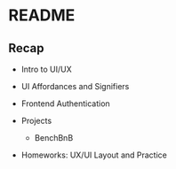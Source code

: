 # README

## Recap

* Intro to UI/UX

* UI Affordances and Signifiers

* Frontend Authentication

* Projects
  - BenchBnB

* Homeworks: UX/UI Layout and Practice 
